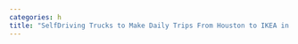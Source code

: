 ```yaml
---
categories: h
title: "SelfDriving Trucks to Make Daily Trips From Houston to IKEA in Frisco"
---
```

